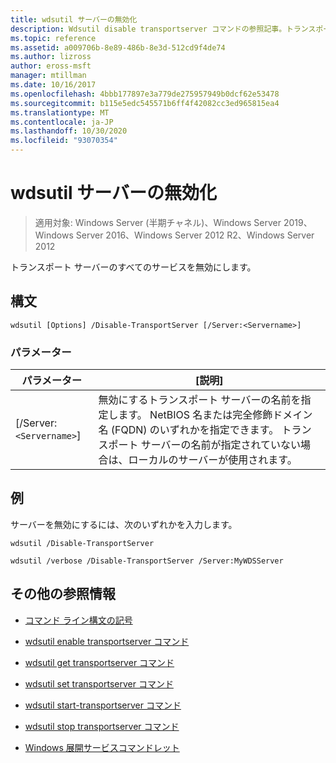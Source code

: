 ```yaml
---
title: wdsutil サーバーの無効化
description: Wdsutil disable transportserver コマンドの参照記事。トランスポートサーバーのすべてのサービスを無効にします。
ms.topic: reference
ms.assetid: a009706b-8e89-486b-8e3d-512cd9f4de74
ms.author: lizross
author: eross-msft
manager: mtillman
ms.date: 10/16/2017
ms.openlocfilehash: 4bbb177897e3a779de275957949b0dcf62e53478
ms.sourcegitcommit: b115e5edc545571b6ff4f42082cc3ed965815ea4
ms.translationtype: MT
ms.contentlocale: ja-JP
ms.lasthandoff: 10/30/2020
ms.locfileid: "93070354"
---
```

# <a name="wdsutil-disable-transportserver"></a>wdsutil サーバーの無効化

> 適用対象: Windows Server (半期チャネル)、Windows Server 2019、Windows Server 2016、Windows Server 2012 R2、Windows Server 2012

トランスポート サーバーのすべてのサービスを無効にします。

## <a name="syntax"></a>構文

```
wdsutil [Options] /Disable-TransportServer [/Server:<Servername>]
```

### <a name="parameters"></a>パラメーター

|パラメーター|[説明]|
|-------|--------|
|[/Server:`<Servername>`]|無効にするトランスポート サーバーの名前を指定します。 NetBIOS 名または完全修飾ドメイン名 (FQDN) のいずれかを指定できます。 トランスポート サーバーの名前が指定されていない場合は、ローカルのサーバーが使用されます。|

## <a name="examples"></a>例

サーバーを無効にするには、次のいずれかを入力します。

```
wdsutil /Disable-TransportServer
```

```
wdsutil /verbose /Disable-TransportServer /Server:MyWDSServer
```

## <a name="additional-references"></a>その他の参照情報

- [コマンド ライン構文の記号](command-line-syntax-key.md)

- [wdsutil enable transportserver コマンド](wdsutil-enable-transportserver.md)

- [wdsutil get transportserver コマンド](wdsutil-get-transportserver.md)

- [wdsutil set transportserver コマンド](wdsutil-set-transportserver.md)

- [wdsutil start-transportserver コマンド](wdsutil-start-transportserver.md)

- [wdsutil stop transportserver コマンド](wdsutil-stop-transportserver.md)

- [Windows 展開サービスコマンドレット](/powershell/module/wds)
